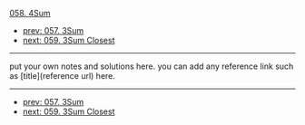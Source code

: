 [058. 4Sum](http://www.lintcode.com/problem/4sum)

- [prev: 057. 3Sum](057-3sum.md)
- [next: 059. 3Sum Closest](059-3sum-closest.md)

---

put your own notes and solutions here.
you can add any reference link such as [title](reference url) here.

---

- [prev: 057. 3Sum](057-3sum.md)
- [next: 059. 3Sum Closest](059-3sum-closest.md)
